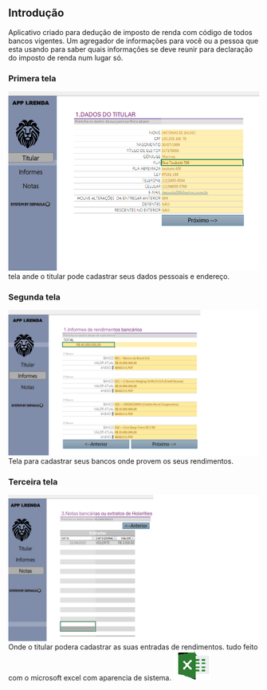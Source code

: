 ## Introdução
Aplicativo criado para dedução de imposto de renda com código de todos bancos vigentes.
Um agregador de informações para você ou a pessoa que esta usando para saber quais informações se deve reunir para declaração do imposto de renda 
num lugar só.
###  Primera tela

![organizador_de_deducao](./titular.png)
tela ande o titular pode  cadastrar seus dados pessoais e endereço.

### Segunda tela
![organizador_de_deducao](./informes.png)
Tela para cadastrar seus bancos onde provem os seus rendimentos.

### Terceira tela
![organizador_de_deducao](./notas.png)
Onde o titular podera cadastrar as suas entradas de rendimentos.
tudo feito com o microsoft excel com aparencia de sistema. ![organizador_de_deducao](./excel2.png)